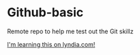 # Github-basic


Remote repo to help me test out the Git skillz

[I'm learning this on lyndia.com!](http://www.lyndia.com)
